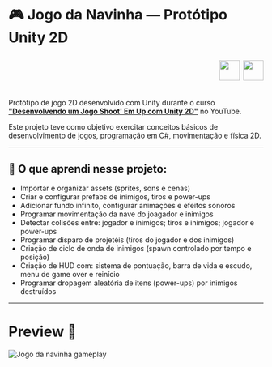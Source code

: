 # 🎮 Jogo da Navinha — Protótipo Unity 2D <p align="right"> <img src="https://cdn.jsdelivr.net/gh/devicons/devicon/icons/unity/unity-original.svg" width="40"/> <img src="https://cdn.jsdelivr.net/gh/devicons/devicon/icons/csharp/csharp-original.svg" width="40"/> </p>

Protótipo de jogo 2D desenvolvido com Unity durante o curso [**"Desenvolvendo um Jogo Shoot' Em Up com Unity 2D"**](https://www.youtube.com/watch?v=qEZ5myB3GwI&list=PLzjwaizNOg6Ty_4dLPzF2ty6s9R6vb8RJ&index=33) no YouTube.

Este projeto teve como objetivo exercitar conceitos básicos de desenvolvimento de jogos, programação em C#, movimentação e física 2D.

---

## 📑 O que aprendi nesse projeto:

-  Importar e organizar assets (sprites, sons e cenas)
-  Criar e configurar prefabs de inimigos, tiros e power-ups
-  Adicionar fundo infinito, configurar animações e efeitos sonoros
-  Programar movimentação da nave do joagador e inimigos
-  Detectar colisões entre: jogador e inimigos; tiros e inimigos; jogador e power-ups
-  Programar disparo de projetéis (tiros do jogador e dos inimigos)
-  Criação de ciclo de onda de inimigos (spawn controlado por tempo e posição) 
-  Criação de HUD com: sistema de pontuação, barra de vida e escudo, menu de game over e reinício
-  Programar dropagem aleatória de itens (power-ups) por inimigos destruídos

---


# Preview 🎥

![Jogo da navinha gameplay](preview_navinha.gif)

